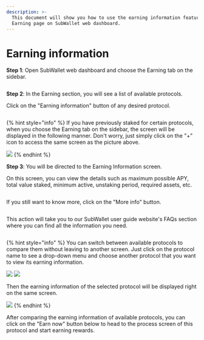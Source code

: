 ```yaml
---
description: >-
  This document will show you how to use the earning information feature on the
  Earning page on SubWallet web dashboard.
---
```


# Earning information

**Step 1**: Open SubWallet web dashboard and choose the Earning tab on the sidebar.

<figure><img src="../../.gitbook/assets/image (92) (1).png" alt=""><figcaption></figcaption></figure>

**Step 2**: In the Earning section, you will see a list of available protocols.&#x20;

Click on the "Earning information" button of any desired protocol.

<figure><img src="../../.gitbook/assets/image (87) (1).png" alt=""><figcaption></figcaption></figure>

{% hint style="info" %}
If you have previously staked for certain protocols, when you choose the Earning tab on the sidebar, the screen will be displayed in the following manner. Don't worry, just simply click on the "+" icon to access the same screen as the picture above.

![](<../../.gitbook/assets/image (45) (1).png>)
{% endhint %}

**Step 3**: You will be directed to the Earning Information screen.

On this screen, you can view the details such as maximum possible APY, total value staked, minimum active, unstaking period, required assets, etc.

<figure><img src="../../.gitbook/assets/image (88) (1).png" alt=""><figcaption></figcaption></figure>

If you still want to know more, click on the "More info" button.

<figure><img src="../../.gitbook/assets/image (89) (1).png" alt=""><figcaption></figcaption></figure>

This action will take you to our SubWallet user guide website's FAQs section where you can find all the information you need.

<figure><img src="../../.gitbook/assets/image (91) (1).png" alt=""><figcaption></figcaption></figure>

{% hint style="info" %}
You can switch between available protocols to compare them without leaving to another screen. Just click on the protocol name to see a drop-down menu and choose another protocol that you want to view its earning information.

![](<../../.gitbook/assets/image (93) (1).png>) ![](<../../.gitbook/assets/image (94) (1).png>)

Then the earning information of the selected protocol will be displayed right on the same screen.

![](<../../.gitbook/assets/image (95) (1).png>)
{% endhint %}

After comparing the earning information of available protocols, you can click on the "Earn now" button below to head to the process screen of this protocol and start earning rewards.

<figure><img src="../../.gitbook/assets/image (149).png" alt=""><figcaption></figcaption></figure>
